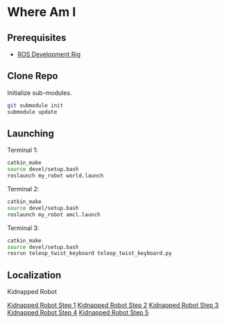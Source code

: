 # Where Am I

## Prerequisites

* [ROS Development Rig](https://github.com/miharothl/nvidia-docker-novnc)

## Clone Repo

Initialize sub-modules.

``` bash
git submodule init
submodule update
```

## Launching

Terminal 1:

``` bash
catkin_make
source devel/setup.bash
roslaunch my_robot world.launch
```

Terminal 2:
``` bash
catkin_make
source devel/setup.bash
roslaunch my_robot amcl.launch
```

Terminal 3:
``` bash
catkin_make
source devel/setup.bash
rosrun teleop_twist_keyboard teleop_twist_keyboard.py
```

## Localization

Kidnapped Robot

[Kidnapped Robot Step 1](https://github.com/miharothl/lab-robotics/blob/master/project-03-where-am-i/images/kidnapped_robot_1.png?raw=true)
[Kidnapped Robot Step 2](https://github.com/miharothl/lab-robotics/blob/master/project-03-where-am-i/images/kidnapped_robot_2.png?raw=true)
[Kidnapped Robot Step 3](https://github.com/miharothl/lab-robotics/blob/master/project-03-where-am-i/images/kidnapped_robot_3.png?raw=true)
[Kidnapped Robot Step 4](https://github.com/miharothl/lab-robotics/blob/master/project-03-where-am-i/images/kidnapped_robot_4.png?raw=true)
[Kidnapped Robot Step 5](https://github.com/miharothl/lab-robotics/blob/master/project-03-where-am-i/images/kidnapped_robot_5.png?raw=true)


